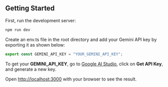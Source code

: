 ## Getting Started

First, run the development server:

```bash
npm run dev
```

Create an env.ts file in the root directory and add your Gemini API key by exporting it as shown below:

```ts
export const GEMINI_API_KEY = "YOUR_GEMINI_API_KEY";
```

To get your **GEMINI_API_KEY**, go to [Google AI Studio](https://aistudio.google.com/), click on **Get API Key**, and generate a new key.

Open [http://localhost:3000](http://localhost:3000) with your browser to see the result.
